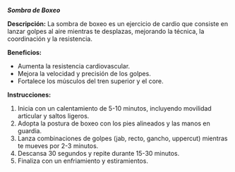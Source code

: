  ***Sombra de Boxeo***

**Descripción:**
 La sombra de boxeo es un ejercicio de cardio que consiste en lanzar golpes al aire mientras te desplazas, mejorando la técnica, la coordinación y la resistencia.

**Beneficios:**

- Aumenta la resistencia cardiovascular.
- Mejora la velocidad y precisión de los golpes.
- Fortalece los músculos del tren superior y el core.

**Instrucciones:**

1. Inicia con un calentamiento de 5-10 minutos, incluyendo movilidad articular y saltos ligeros.
2. Adopta la postura de boxeo con los pies alineados y las manos en guardia.
3. Lanza combinaciones de golpes (jab, recto, gancho, uppercut) mientras te mueves por 2-3 minutos.
4. Descansa 30 segundos y repite durante 15-30 minutos.
5. Finaliza con un enfriamiento y estiramientos.